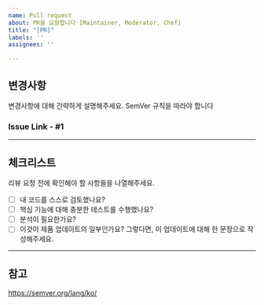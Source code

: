 ```yaml
---
name: Pull request
about: PR을 요청합니다 [Maintainer, Moderator, Chef]
title: "[PR]"
labels: ''
assignees: ''

---
```


## 변경사항

변경사항에 대해 간략하게 설명해주세요.
SemVer 규칙을 따라야 합니다

### Issue Link - #1

-----

## 체크리스트

리뷰 요청 전에 확인해야 할 사항들을 나열해주세요.

- [ ] 내 코드를 스스로 검토했나요?
- [ ] 핵심 기능에 대해 충분한 테스트를 수행했나요?
- [ ] 분석이 필요한가요?
- [ ] 이것이 제품 업데이트의 일부인가요? 그렇다면, 이 업데이트에 대해 한 문장으로 작성해주세요.

-----

## 참고
https://semver.org/lang/ko/
